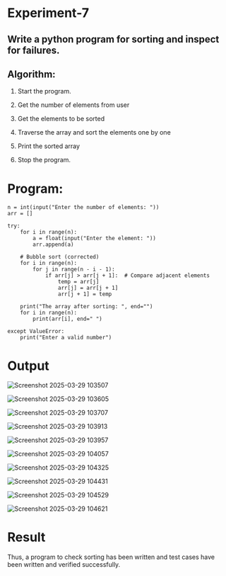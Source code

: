 # Experiment-7

## Write a python program for sorting and inspect for failures. 

## Algorithm:

1. Start the program.

2. Get the number of elements from user

3. Get the elements to be sorted

4. Traverse the array and sort the elements one by one

5. Print the sorted array

6. Stop the program. 

# Program:
```
n = int(input("Enter the number of elements: "))  
arr = []  

try:  
    for i in range(n):  
        a = float(input("Enter the element: "))  
        arr.append(a)  

    # Bubble sort (corrected)
    for i in range(n):  
        for j in range(n - i - 1):  
            if arr[j] > arr[j + 1]:  # Compare adjacent elements  
                temp = arr[j]  
                arr[j] = arr[j + 1]  
                arr[j + 1] = temp  

    print("The array after sorting: ", end="")  
    for i in range(n):  
        print(arr[i], end=" ")  

except ValueError:  
    print("Enter a valid number")
```
# Output

![Screenshot 2025-03-29 103507](https://github.com/user-attachments/assets/5e014d98-c2d2-420e-8b20-1edc26c33954)

![Screenshot 2025-03-29 103605](https://github.com/user-attachments/assets/e51902cd-8049-4fc2-b715-1798cb1c5c32)

![Screenshot 2025-03-29 103707](https://github.com/user-attachments/assets/857f2cbb-bfda-45a4-9b3d-ff2497ca4a3a)

![Screenshot 2025-03-29 103913](https://github.com/user-attachments/assets/4765f124-9cc1-4eba-9db8-ee76ae448a87)

![Screenshot 2025-03-29 103957](https://github.com/user-attachments/assets/32a8649c-f734-49cd-b818-a4475b45cba0)

![Screenshot 2025-03-29 104057](https://github.com/user-attachments/assets/b83c85a6-4004-41cb-b4e9-e994fc8382db)

![Screenshot 2025-03-29 104325](https://github.com/user-attachments/assets/d19d7838-7021-4490-9f90-89158e8b53d6)

![Screenshot 2025-03-29 104431](https://github.com/user-attachments/assets/ca30b0ff-286e-4fc6-93d2-a8ef2e700afb)

![Screenshot 2025-03-29 104529](https://github.com/user-attachments/assets/4f053bd7-5db2-4c6d-ba3c-9d86e93c01dc)

![Screenshot 2025-03-29 104621](https://github.com/user-attachments/assets/570759a3-369f-49b4-b42b-e213890ce0a4)

# Result
Thus, a program to check sorting has been written and test cases have been written and verified 
successfully.
